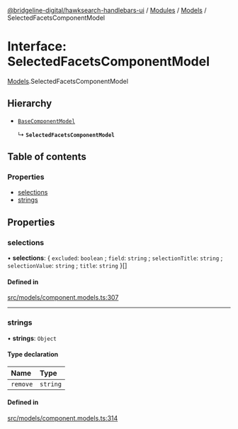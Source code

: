 [@bridgeline-digital/hawksearch-handlebars-ui](../README.md) / [Modules](../modules.md) / [Models](../modules/Models.md) / SelectedFacetsComponentModel

# Interface: SelectedFacetsComponentModel

[Models](../modules/Models.md).SelectedFacetsComponentModel

## Hierarchy

- [`BaseComponentModel`](Models.BaseComponentModel.md)

  ↳ **`SelectedFacetsComponentModel`**

## Table of contents

### Properties

- [selections](Models.SelectedFacetsComponentModel.md#selections)
- [strings](Models.SelectedFacetsComponentModel.md#strings)

## Properties

### selections

• **selections**: { `excluded`: `boolean` ; `field`: `string` ; `selectionTitle`: `string` ; `selectionValue`: `string` ; `title`: `string`  }[]

#### Defined in

[src/models/component.models.ts:307](https://bitbucket.org/bridgelinedigital/frontend-handlebars-ui/src/db3ebfe/src/models/component.models.ts#lines-307)

___

### strings

• **strings**: `Object`

#### Type declaration

| Name | Type |
| :------ | :------ |
| `remove` | `string` |

#### Defined in

[src/models/component.models.ts:314](https://bitbucket.org/bridgelinedigital/frontend-handlebars-ui/src/db3ebfe/src/models/component.models.ts#lines-314)
